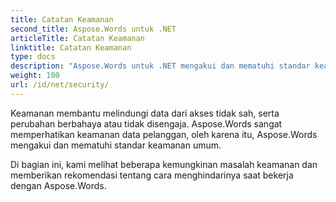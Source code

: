```yaml
---
title: Catatan Keamanan
second_title: Aspose.Words untuk .NET
articleTitle: Catatan Keamanan
linktitle: Catatan Keamanan
type: docs
description: "Aspose.Words untuk .NET mengakui dan mematuhi standar keamanan umum untuk memastikan keamanan data tingkat tinggi. Lihatlah kemungkinan masalah keamanan dan rekomendasi tentang cara menghindarinya menggunakan C#."
weight: 100
url: /id/net/security/
---
```


Keamanan membantu melindungi data dari akses tidak sah, serta perubahan berbahaya atau tidak disengaja. Aspose.Words sangat memperhatikan keamanan data pelanggan, oleh karena itu, Aspose.Words mengakui dan mematuhi standar keamanan umum.

Di bagian ini, kami melihat beberapa kemungkinan masalah keamanan dan memberikan rekomendasi tentang cara menghindarinya saat bekerja dengan Aspose.Words.